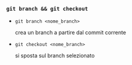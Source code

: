 ### `git branch && git checkout`

- `git branch <nome_branch>`

  crea un branch a partire dal commit corrente

- `git checkout <nome_branch>`

  si sposta sul branch selezionato

<aside class="notes">
</aside>
